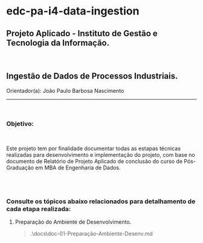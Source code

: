 # edc-pa-i4-data-ingestion

## Projeto Aplicado - Instituto de Gestão e Tecnologia da Informação.
<br>

## Ingestão de Dados de Processos Industriais.

Orientador(a): João Paulo Barbosa Nascimento

_____
<br>

### Objetivo:
<br>

Este projeto tem por finalidade documentar todas as estapas técnicas realizadas para desenvolvimento e implementação do projeto, com base no documento de Relatório de Projeto Aplicado de conclusão do curso de Pós-Graduação em MBA de Engenharia de Dados.

<br>
<br>

### Consulte os tópicos abaixo relacionados para detalhamento de cada etapa realizada:

1. Preparação do Ambiente de Desenvolvimento.
    >.\docs\doc-01-Preparação-Ambiente-Desenv.md

<br>
